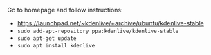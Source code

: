 Go to homepage and follow instructions: 
* https://launchpad.net/~kdenlive/+archive/ubuntu/kdenlive-stable
* `sudo add-apt-repository ppa:kdenlive/kdenlive-stable`
* `sudo apt-get update`
* `sudo apt install kdenlive`
